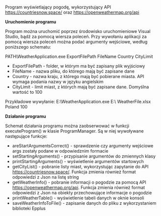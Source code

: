 Program wyświetlający pogodę, wykorzystujący API https://countriesnow.space/ oraz https://openweathermap.org/api

**Uruchomienie programu**

Program można uruchomić poprzez środowisko uruchomieniowe Visual Studio, bądź za pomocą wiersza poleceń. Przy wywołaniu aplikacji za pomocą wiersza poleceń można podać argumenty wejściowe, według poniższego schematu:

PATH\WeatherApplication.exe ExportFilePath FileName Country CityLimit
  
  - ExportFilePath - folder, w którym ma być zapisany plik wyjściowy
  - FileName - nazwa pliku, do którego mają być zapisane dane
  - Country - nazwa kraju, z którego mają być pobierane miasta. API wymaga podania nazwy w języku angielskim
  - CityLimit - limit miast, z których mają być zapisane dane. Domyślna wartość to 100
  
Przykładowe wywyłanie:  E:\WeatherApplication.exe E:\ WeatherFile.xlsx Poland 100
  
**Działanie programu**
  
Schemat działania programu można zaobserwować w funkcji executeProgram() w klasie ProgramManager. Są w niej wywoływane następujące funkcje:
  
  - areStartArgumentsCorrect() - sprawdzenie czy argumenty wejściowe args zostały podane w odpowiedznim formacie
  - setStartingArguments() - przypisanie argumentów do zmiennych klasy
  - printStartingArguments() - wyświetlenie argumentów startowych
  - getCityList() - pobranie listy miast, wykorzystując zapytanie do API https://countriesnow.space/. Funkcja zmienia również format odpowiedzi z Json na listę string
  - getWeatherInfo() - pobranie informacji o pogodzie za pomocą API https://openweathermap.org/api. Funkcja zmienia również format odpowiedzi z Json na obiekty przechowujące informacje o pogodzie
  - printWeatherTable() - wyświetlenie tabeli danych w oknie konsoli
  - saveWeatherInfoToFile() - zapisanie danych do pliku z wykorzystaniem biblioteki Epplus
